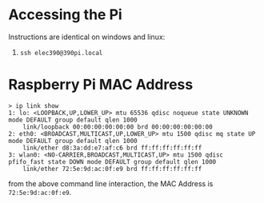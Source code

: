 # Accessing the Pi
Instructions are identical on windows and linux:
1. `ssh elec390@390pi.local`
# Raspberry Pi MAC Address
```
> ip link show
1: lo: <LOOPBACK,UP,LOWER_UP> mtu 65536 qdisc noqueue state UNKNOWN mode DEFAULT group default qlen 1000
    link/loopback 00:00:00:00:00:00 brd 00:00:00:00:00:00
2: eth0: <BROADCAST,MULTICAST,UP,LOWER_UP> mtu 1500 qdisc mq state UP mode DEFAULT group default qlen 1000
    link/ether d8:3a:dd:e7:af:c6 brd ff:ff:ff:ff:ff:ff
3: wlan0: <NO-CARRIER,BROADCAST,MULTICAST,UP> mtu 1500 qdisc pfifo_fast state DOWN mode DEFAULT group default qlen 1000
    link/ether 72:5e:9d:ac:0f:e9 brd ff:ff:ff:ff:ff:ff
```
from the above command line interaction, the MAC Address is `72:5e:9d:ac:0f:e9`.